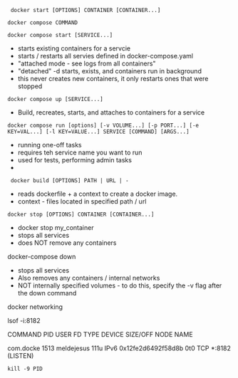 ```
 docker start [OPTIONS] CONTAINER [CONTAINER...]
```

```
docker compose COMMAND
```

```
docker compose start [SERVICE...]
```

- starts existing containers for a servcie
- starts / restarts all servies defined in docker-compose.yaml
- "attached mode - see logs from all containers"
- "detached" -d starts, exists, and containers run in background
- this never creates new containers, it only restarts ones that were stopped

```
docker compose up [SERVICE...]
```

- Build, recreates, starts, and attaches to containers for a service

```
docker compose run [options] [-v VOLUME...] [-p PORT...] [-e KEY=VAL...] [-l KEY=VALUE...] SERVICE [COMMAND] [ARGS...]
```

- running one-off tasks
- requires teh service name you want to run 
- used for tests, performing admin tasks
- 



```
 docker build [OPTIONS] PATH | URL | -
```

- reads dockerfile + a context to create a docker image.
- context - files located in specified path / url



```
docker stop [OPTIONS] CONTAINER [CONTAINER...]
```

- docker stop my_container
- stops all services 
- does NOT remove any containers

docker-compose down

- stops all services
- Also removes any containers / internal networks
- NOT internally specified volumes - to do this, specify the -v flag after the down command



docker networking

lsof -i:8182

COMMAND  PID    USER  FD  TYPE       DEVICE SIZE/OFF NODE NAME

com.docke 1513 meldejesus 111u IPv6 0x12fe2d6492f58d8b   0t0 TCP *:8182 (LISTEN)

```
kill -9 PID
```